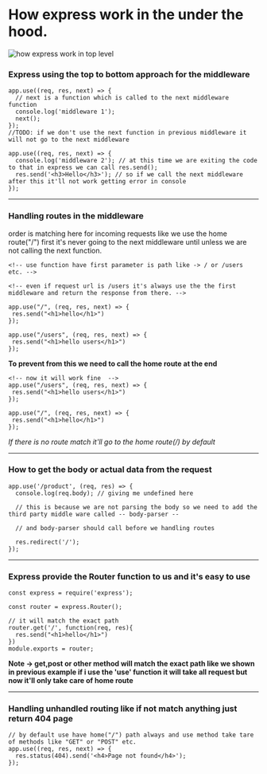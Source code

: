 # How express work in the under the hood.

![how express work in top level](https://miro.medium.com/v2/resize:fit:1400/1*ptNjzuT0m2BQ9YpQTVwVLg.png)

### Express using the top to bottom approach for the middleware

```
app.use((req, res, next) => {
  // next is a function which is called to the next middleware function
  console.log('middleware 1');
  next();
});
//TODO: if we don't use the next function in previous middleware it will not go to the next middleware

app.use((req, res, next) => {
  console.log('middleware 2'); // at this time we are exiting the code to that in express we can call res.send();
  res.send('<h3>Hello</h3>'); // so if we call the next middleware after this it'll not work getting error in console
});
```
---
### Handling routes in the middleware

order is matching here for incoming requests like we use the home route("/") first it's never going to the next middleware until unless we are not calling the next function.

```
<!-- use function have first parameter is path like -> / or /users etc. -->

<!-- even if request url is /users it's always use the the first middleware and return the response from there. -->

app.use("/", (req, res, next) => {
 res.send("<h1>hello</h1>")
});

app.use("/users", (req, res, next) => {
 res.send("<h1>hello users</h1>")
});

```

**To prevent from this we need to call the home route at the end**

```
<!-- now it will work fine  -->
app.use("/users", (req, res, next) => {
 res.send("<h1>hello users</h1>")
});

app.use("/", (req, res, next) => {
 res.send("<h1>hello</h1>")
});
```

*If there is no route match it'll go to the home route(/) by default*

---
### How to get the body or actual data from the request
```
app.use('/product', (req, res) => {
  console.log(req.body); // giving me undefined here 

  // this is because we are not parsing the body so we need to add the third party middle ware called -- body-parser --

  // and body-parser should call before we handling routes
  
  res.redirect('/');
});
```
---
### Express provide the Router function to us and it's easy to use 

```
const express = require('express');

const router = express.Router();

// it will match the exact path
router.get('/', function(req, res){
  res.send("<h1>hello</h1>")
})
module.exports = router;
```


**Note -> get,post or other method will match the exact path like we shown in previous example if i use the 'use' function it will take all request but now it'll only take care of home route**

---

### Handling unhandled routing like if not match anything just return 404 page

```
// by default use have home("/") path always and use method take tare of methods like "GET" or "POST" etc.
app.use((req, res, next) => {
  res.status(404).send('<h4>Page not found</h4>');
});
```